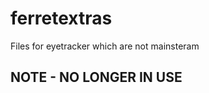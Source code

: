 ferretextras
============

Files for eyetracker which are not mainsteram

## NOTE - NO LONGER IN USE


